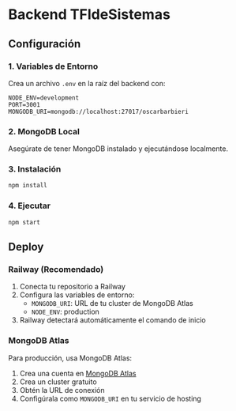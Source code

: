 # Backend TFIdeSistemas

## Configuración

### 1. Variables de Entorno
Crea un archivo `.env` en la raíz del backend con:

```
NODE_ENV=development
PORT=3001
MONGODB_URI=mongodb://localhost:27017/oscarbarbieri
```

### 2. MongoDB Local
Asegúrate de tener MongoDB instalado y ejecutándose localmente.

### 3. Instalación
```bash
npm install
```

### 4. Ejecutar
```bash
npm start
```

## Deploy

### Railway (Recomendado)
1. Conecta tu repositorio a Railway
2. Configura las variables de entorno:
   - `MONGODB_URI`: URL de tu cluster de MongoDB Atlas
   - `NODE_ENV`: production
3. Railway detectará automáticamente el comando de inicio

### MongoDB Atlas
Para producción, usa MongoDB Atlas:
1. Crea una cuenta en [MongoDB Atlas](https://www.mongodb.com/atlas)
2. Crea un cluster gratuito
3. Obtén la URL de conexión
4. Configúrala como `MONGODB_URI` en tu servicio de hosting
